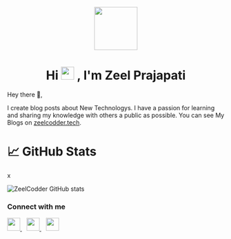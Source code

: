 
<p align="center">
<a href="https://zeelcodder.tech">
  <img src="https://zeelcodder.tech/images/home/zeel.jpeg" width="100px">
  </a>
</p>

<h1 align="center">Hi <img src="https://raw.githubusercontent.com/MartinHeinz/MartinHeinz/master/wave.gif" width="30px"> , I'm Zeel Prajapati</h1>


Hey there 👋,

I create blog posts about New Technologys.  I have a passion for learning and sharing my knowledge with others a public as possible.  You can see My Blogs on [zeelcodder.tech](https://zeelcodder.tech). 

# &#x1f4c8; GitHub Stats

<p>
x

![ZeelCodder GitHub stats](https://github-readme-stats.vercel.app/api?username=zeel-codder&show_icons=true&theme=radical)

<!-- [![GitHub Streak](https://github-readme-streak-stats.herokuapp.com/?user=zeel-codder)](https://git.io/streak-stats) -->
  </p>

<!-- # &#x1f4c8; Technology -->


<!-- <a>

<img alt="NodeJS" src="https://img.shields.io/badge/node.js-%2343853D.svg?style=for-the-badge&logo=node-dot-js&logoColor=white"/>
  </a>  
  <a>
 <img alt="JavaScript" src="https://img.shields.io/badge/javascript-%23323330.svg?style=for-the-badge&logo=javascript&logoColor=%23F7DF1E"/>
  </a>
 <img alt="Java" src="https://img.shields.io/badge/java-%23ED8B00.svg?style=for-the-badge&logo=java&logoColor=white"/>
 <img alt="C" src="https://img.shields.io/badge/c-%2300599C.svg?style=for-the-badge&logo=c&logoColor=white"/>
 <img alt="React" src="https://img.shields.io/badge/react-%2320232a.svg?style=for-the-badge&logo=react&logoColor=%2361DAFB"/>
 <img alt="Flask" src="https://img.shields.io/badge/flask-%23000.svg?style=for-the-badge&logo=flask&logoColor=white"/>
 <img alt="Next JS" src="https://img.shields.io/badge/nextjs-%23000000.svg?style=for-the-badge&logo=next.js&logoColor=white"/> -->
 
 
<!--  # &#x1f4c8; Code Editor -->
<!--  <img alt="Visual Studio Code" src="https://img.shields.io/badge/VisualStudioCode-0078d7.svg?style=for-the-badge&logo=visual-studio-code&logoColor=white"/> -->
 
 ### Connect with me
  <a href="https://twitter.com/ZeelCodder">
    <img width="30px" src="https://www.vectorlogo.zone/logos/twitter/twitter-official.svg" />
  </a>&ensp;
  <a href="https://www.linkedin.com/in/zeel-prajapati-4832971a3/">
    <img width="30px" src="https://www.vectorlogo.zone/logos/linkedin/linkedin-icon.svg" />
  </a>&ensp;
  <a href="https://www.instagram.com/zeelprajapati_123/">
    <img width="30px" src="https://www.vectorlogo.zone/logos/instagram/instagram-icon.svg" />
  </a>


 
